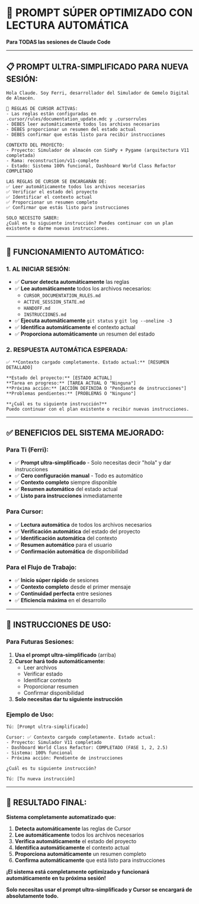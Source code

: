 # 🚀 PROMPT SÚPER OPTIMIZADO CON LECTURA AUTOMÁTICA

**Para TODAS las sesiones de Claude Code**

---

## 📋 **PROMPT ULTRA-SIMPLIFICADO PARA NUEVA SESIÓN:**

```
Hola Claude. Soy Ferri, desarrollador del Simulador de Gemelo Digital de Almacén.

🚨 REGLAS DE CURSOR ACTIVAS:
- Las reglas están configuradas en .cursor/rules/documentation_update.mdc y .cursorrules
- DEBES leer automáticamente todos los archivos necesarios
- DEBES proporcionar un resumen del estado actual
- DEBES confirmar que estás listo para recibir instrucciones

CONTEXTO DEL PROYECTO:
- Proyecto: Simulador de almacén con SimPy + Pygame (arquitectura V11 completada)
- Rama: reconstruction/v11-complete
- Estado: Sistema 100% funcional, Dashboard World Class Refactor COMPLETADO

LAS REGLAS DE CURSOR SE ENCARGARÁN DE:
✅ Leer automáticamente todos los archivos necesarios
✅ Verificar el estado del proyecto
✅ Identificar el contexto actual
✅ Proporcionar un resumen completo
✅ Confirmar que estás listo para instrucciones

SOLO NECESITO SABER:
¿Cuál es tu siguiente instrucción? Puedes continuar con un plan existente o darme nuevas instrucciones.
```

---

## 🎯 **FUNCIONAMIENTO AUTOMÁTICO:**

### **1. AL INICIAR SESIÓN:**
- ✅ **Cursor detecta automáticamente** las reglas
- ✅ **Lee automáticamente** todos los archivos necesarios:
  - `CURSOR_DOCUMENTATION_RULES.md`
  - `ACTIVE_SESSION_STATE.md`
  - `HANDOFF.md`
  - `INSTRUCCIONES.md`
- ✅ **Ejecuta automáticamente** `git status` y `git log --oneline -3`
- ✅ **Identifica automáticamente** el contexto actual
- ✅ **Proporciona automáticamente** un resumen del estado

### **2. RESPUESTA AUTOMÁTICA ESPERADA:**
```
✅ **Contexto cargado completamente. Estado actual:** [RESUMEN DETALLADO]

**Estado del proyecto:** [ESTADO ACTUAL]
**Tarea en progreso:** [TAREA ACTUAL O "Ninguna"]
**Próxima acción:** [ACCIÓN DEFINIDA O "Pendiente de instrucciones"]
**Problemas pendientes:** [PROBLEMAS O "Ninguno"]

**¿Cuál es tu siguiente instrucción?** 
Puedo continuar con el plan existente o recibir nuevas instrucciones.
```

---

## ✅ **BENEFICIOS DEL SISTEMA MEJORADO:**

### **Para Ti (Ferri):**
- ✅ **Prompt ultra-simplificado** - Solo necesitas decir "hola" y dar instrucciones
- ✅ **Cero configuración manual** - Todo es automático
- ✅ **Contexto completo** siempre disponible
- ✅ **Resumen automático** del estado actual
- ✅ **Listo para instrucciones** inmediatamente

### **Para Cursor:**
- ✅ **Lectura automática** de todos los archivos necesarios
- ✅ **Verificación automática** del estado del proyecto
- ✅ **Identificación automática** del contexto
- ✅ **Resumen automático** para el usuario
- ✅ **Confirmación automática** de disponibilidad

### **Para el Flujo de Trabajo:**
- ✅ **Inicio súper rápido** de sesiones
- ✅ **Contexto completo** desde el primer mensaje
- ✅ **Continuidad perfecta** entre sesiones
- ✅ **Eficiencia máxima** en el desarrollo

---

## 🚀 **INSTRUCCIONES DE USO:**

### **Para Futuras Sesiones:**
1. **Usa el prompt ultra-simplificado** (arriba)
2. **Cursor hará todo automáticamente:**
   - Leer archivos
   - Verificar estado
   - Identificar contexto
   - Proporcionar resumen
   - Confirmar disponibilidad
3. **Solo necesitas dar tu siguiente instrucción**

### **Ejemplo de Uso:**
```
Tú: [Prompt ultra-simplificado]

Cursor: ✅ Contexto cargado completamente. Estado actual:
- Proyecto: Simulador V11 completado
- Dashboard World Class Refactor: COMPLETADO (FASE 1, 2, 2.5)
- Sistema: 100% funcional
- Próxima acción: Pendiente de instrucciones

¿Cuál es tu siguiente instrucción?

Tú: [Tu nueva instrucción]
```

---

## 🎯 **RESULTADO FINAL:**

**Sistema completamente automatizado que:**
1. **Detecta automáticamente** las reglas de Cursor
2. **Lee automáticamente** todos los archivos necesarios
3. **Verifica automáticamente** el estado del proyecto
4. **Identifica automáticamente** el contexto actual
5. **Proporciona automáticamente** un resumen completo
6. **Confirma automáticamente** que está listo para instrucciones

**¡El sistema está completamente optimizado y funcionará automáticamente en tu próxima sesión!**

**Solo necesitas usar el prompt ultra-simplificado y Cursor se encargará de absolutamente todo.**
